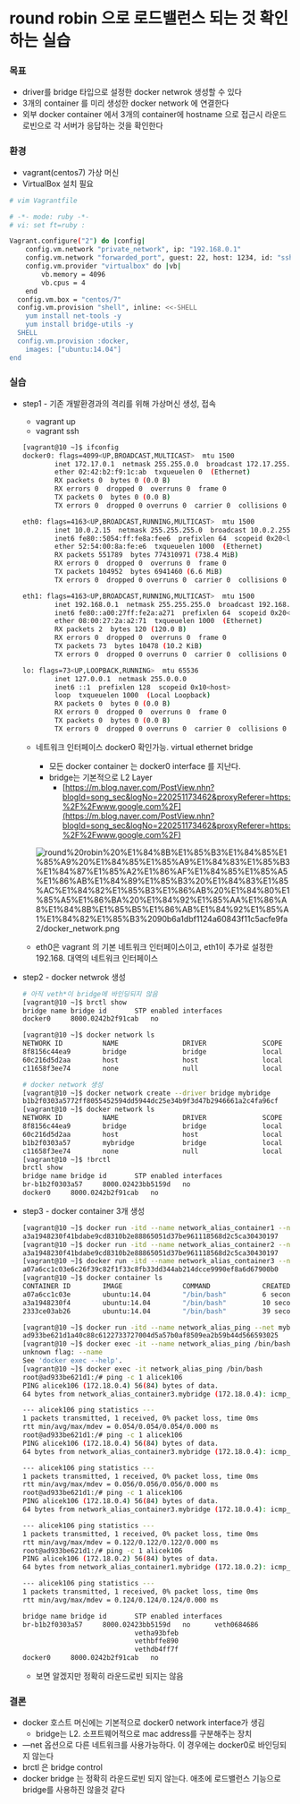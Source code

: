 # round robin 으로 로드밸런스 되는 것 확인하는 실습

### 목표

- driver를 bridge 타입으로 설정한 docker netwrok 생성할 수 있다
- 3개의 container 를 미리 생성한 docker network 에 연결한다
- 외부 docker container 에서 3개의 container에 hostname 으로 접근시 라운드로빈으로 각 서버가 응답하는 것을 확인한다

### 환경

- vagrant(centos7) 가상 머신
- VirtualBox 설치 필요

```bash
# vim Vagrantfile

# -*- mode: ruby -*-
# vi: set ft=ruby :

Vagrant.configure("2") do |config|
    config.vm.network "private_network", ip: "192.168.0.1"
    config.vm.network "forwarded_port", guest: 22, host: 1234, id: "ssh"
    config.vm.provider "virtualbox" do |vb|
        vb.memory = 4096
        vb.cpus = 4
    end
  config.vm.box = "centos/7"
  config.vm.provision "shell", inline: <<-SHELL
    yum install net-tools -y
    yum install bridge-utils -y
  SHELL
  config.vm.provision :docker,
    images: ["ubuntu:14.04"]
end
```

### 실습

- step1 - 기존 개발환경과의 격리를 위해 가상머신 생성, 접속
    - vagrant up
    - vagrant ssh

    ```bash
    [vagrant@10 ~]$ ifconfig
    docker0: flags=4099<UP,BROADCAST,MULTICAST>  mtu 1500
            inet 172.17.0.1  netmask 255.255.0.0  broadcast 172.17.255.255
            ether 02:42:b2:f9:1c:ab  txqueuelen 0  (Ethernet)
            RX packets 0  bytes 0 (0.0 B)
            RX errors 0  dropped 0  overruns 0  frame 0
            TX packets 0  bytes 0 (0.0 B)
            TX errors 0  dropped 0 overruns 0  carrier 0  collisions 0

    eth0: flags=4163<UP,BROADCAST,RUNNING,MULTICAST>  mtu 1500
            inet 10.0.2.15  netmask 255.255.255.0  broadcast 10.0.2.255
            inet6 fe80::5054:ff:fe8a:fee6  prefixlen 64  scopeid 0x20<link>
            ether 52:54:00:8a:fe:e6  txqueuelen 1000  (Ethernet)
            RX packets 551789  bytes 774310971 (738.4 MiB)
            RX errors 0  dropped 0  overruns 0  frame 0
            TX packets 104952  bytes 6941460 (6.6 MiB)
            TX errors 0  dropped 0 overruns 0  carrier 0  collisions 0

    eth1: flags=4163<UP,BROADCAST,RUNNING,MULTICAST>  mtu 1500
            inet 192.168.0.1  netmask 255.255.255.0  broadcast 192.168.0.255
            inet6 fe80::a00:27ff:fe2a:a271  prefixlen 64  scopeid 0x20<link>
            ether 08:00:27:2a:a2:71  txqueuelen 1000  (Ethernet)
            RX packets 2  bytes 120 (120.0 B)
            RX errors 0  dropped 0  overruns 0  frame 0
            TX packets 73  bytes 10478 (10.2 KiB)
            TX errors 0  dropped 0 overruns 0  carrier 0  collisions 0

    lo: flags=73<UP,LOOPBACK,RUNNING>  mtu 65536
            inet 127.0.0.1  netmask 255.0.0.0
            inet6 ::1  prefixlen 128  scopeid 0x10<host>
            loop  txqueuelen 1000  (Local Loopback)
            RX packets 0  bytes 0 (0.0 B)
            RX errors 0  dropped 0  overruns 0  frame 0
            TX packets 0  bytes 0 (0.0 B)
            TX errors 0  dropped 0 overruns 0  carrier 0  collisions 0
    ```

    - 네트워크 인터페이스 docker0 확인가능. virtual ethernet bridge
        - 모든 docker container 는 docker0 interface 를 지난다.
        - bridge는 기본적으로 L2 Layer
            - [https://m.blog.naver.com/PostView.nhn?blogId=song_sec&logNo=220251173462&proxyReferer=https:%2F%2Fwww.google.com%2F](https://m.blog.naver.com/PostView.nhn?blogId=song_sec&logNo=220251173462&proxyReferer=https:%2F%2Fwww.google.com%2F)

        ![round%20robin%20%E1%84%8B%E1%85%B3%E1%84%85%E1%85%A9%20%E1%84%85%E1%85%A9%E1%84%83%E1%85%B3%E1%84%87%E1%85%A2%E1%86%AF%E1%84%85%E1%85%A5%E1%86%AB%E1%84%89%E1%85%B3%20%E1%84%83%E1%85%AC%E1%84%82%E1%85%B3%E1%86%AB%20%E1%84%80%E1%85%A5%E1%86%BA%20%E1%84%92%E1%85%AA%E1%86%A8%E1%84%8B%E1%85%B5%E1%86%AB%E1%84%92%E1%85%A1%E1%84%82%E1%85%B3%2090b6a1dbf1124a60843f11c5acfe9fa2/docker_network.png](round%20robin%20%E1%84%8B%E1%85%B3%E1%84%85%E1%85%A9%20%E1%84%85%E1%85%A9%E1%84%83%E1%85%B3%E1%84%87%E1%85%A2%E1%86%AF%E1%84%85%E1%85%A5%E1%86%AB%E1%84%89%E1%85%B3%20%E1%84%83%E1%85%AC%E1%84%82%E1%85%B3%E1%86%AB%20%E1%84%80%E1%85%A5%E1%86%BA%20%E1%84%92%E1%85%AA%E1%86%A8%E1%84%8B%E1%85%B5%E1%86%AB%E1%84%92%E1%85%A1%E1%84%82%E1%85%B3%2090b6a1dbf1124a60843f11c5acfe9fa2/docker_network.png)

    - eth0은 vagrant 의 기본 네트워크 인터페이스이고, eth1이 추가로 설정한 192.168. 대역의 네트워크 인터페이스
- step2 - docker netwrok 생성

    ```bash
    # 아직 veth*이 bridge에 바인딩되지 않음
    [vagrant@10 ~]$ brctl show
    bridge name	bridge id		STP enabled	interfaces
    docker0		8000.0242b2f91cab	no

    [vagrant@10 ~]$ docker network ls
    NETWORK ID          NAME                DRIVER              SCOPE
    8f8156c44ea9        bridge              bridge              local
    60c216d5d2aa        host                host                local
    c11658f3ee74        none                null                local

    # docker network 생성
    [vagrant@10 ~]$ docker network create --driver bridge mybridge
    b1b2f0303a5772ff8055452594dd5944dc25e34b9f3d47b2946661a2c4fa96cf
    [vagrant@10 ~]$ docker network ls
    NETWORK ID          NAME                DRIVER              SCOPE
    8f8156c44ea9        bridge              bridge              local
    60c216d5d2aa        host                host                local
    b1b2f0303a57        mybridge            bridge              local
    c11658f3ee74        none                null                local
    [vagrant@10 ~]$ !brctl
    brctl show
    bridge name	bridge id		STP enabled	interfaces
    br-b1b2f0303a57		8000.02423bb5159d	no
    docker0		8000.0242b2f91cab	no
    ```

- step3 - docker container 3개 생성

    ```bash
    [vagrant@10 ~]$ docker run -itd --name network_alias_container1 --net mybridge --net-alias alicek106 ubuntu:14.04
    a3a1948230f41bdabe9cd8310b2e88865051d37be961118568d2c5ca30430197
    [vagrant@10 ~]$ docker run -itd --name network_alias_container2 --net mybridge --net-alias alicek106 ubuntu:14.04
    a3a1948230f41bdabe9cd8310b2e88865051d37be961118568d2c5ca30430197
    [vagrant@10 ~]$ docker run -itd --name network_alias_container3 --net mybridge --net-alias alicek106 ubuntu:14.04
    a07a6cc1c03e6c26f39c82f1f33c8fb33dd344ab214dcce9990ef8a6d67900b0
    [vagrant@10 ~]$ docker container ls
    CONTAINER ID        IMAGE               COMMAND             CREATED             STATUS              PORTS               NAMES
    a07a6cc1c03e        ubuntu:14.04        "/bin/bash"         6 seconds ago       Up 4 seconds                            network_alias_container3
    a3a1948230f4        ubuntu:14.04        "/bin/bash"         10 seconds ago      Up 8 seconds                            network_alias_container2
    2333ce03ab26        ubuntu:14.04        "/bin/bash"         39 seconds ago      Up 37 seconds                           network_alias_container1

    [vagrant@10 ~]$ docker run -itd --name network_alias_ping --net mybridge ubuntu:14.04
    ad933be621d1a40c88c6122733727004d5a57b0af8509ea2b59b44d566593025
    [vagrant@10 ~]$ docker exec -it --name network_alias_ping /bin/bash
    unknown flag: --name
    See 'docker exec --help'.
    [vagrant@10 ~]$ docker exec -it network_alias_ping /bin/bash
    root@ad933be621d1:/# ping -c 1 alicek106
    PING alicek106 (172.18.0.4) 56(84) bytes of data.
    64 bytes from network_alias_container3.mybridge (172.18.0.4): icmp_seq=1 ttl=64 time=0.054 ms

    --- alicek106 ping statistics ---
    1 packets transmitted, 1 received, 0% packet loss, time 0ms
    rtt min/avg/max/mdev = 0.054/0.054/0.054/0.000 ms
    root@ad933be621d1:/# ping -c 1 alicek106
    PING alicek106 (172.18.0.4) 56(84) bytes of data.
    64 bytes from network_alias_container3.mybridge (172.18.0.4): icmp_seq=1 ttl=64 time=0.056 ms

    --- alicek106 ping statistics ---
    1 packets transmitted, 1 received, 0% packet loss, time 0ms
    rtt min/avg/max/mdev = 0.056/0.056/0.056/0.000 ms
    root@ad933be621d1:/# ping -c 1 alicek106
    PING alicek106 (172.18.0.4) 56(84) bytes of data.
    64 bytes from network_alias_container3.mybridge (172.18.0.4): icmp_seq=1 ttl=64 time=0.122 ms

    --- alicek106 ping statistics ---
    1 packets transmitted, 1 received, 0% packet loss, time 0ms
    rtt min/avg/max/mdev = 0.122/0.122/0.122/0.000 ms
    root@ad933be621d1:/# ping -c 1 alicek106
    PING alicek106 (172.18.0.2) 56(84) bytes of data.
    64 bytes from network_alias_container1.mybridge (172.18.0.2): icmp_seq=1 ttl=64 time=0.124 ms

    --- alicek106 ping statistics ---
    1 packets transmitted, 1 received, 0% packet loss, time 0ms
    rtt min/avg/max/mdev = 0.124/0.124/0.124/0.000 ms

    bridge name	bridge id		STP enabled	interfaces
    br-b1b2f0303a57		8000.02423bb5159d	no		veth0684686
    							vetha93bfeb
    							vethbffe890
    							vethdb4ff7f
    docker0		8000.0242b2f91cab	no
    ```

    - 보면 알겠지만 정확히 라운드로빈 되지는 않음

### 결론

- docker 호스트 머신에는 기본적으로 docker0 network interface가 생김
    - bridge는 L2. 소프트웨어적으로 mac address를 구분해주는 장치
- —net 옵션으로 다른 네트워크를 사용가능하다. 이 경우에는 docker0로 바인딩되지 않는다
- brctl 은 bridge control
- docker bridge 는 정확히 라운드로빈 되지 않는다. 애초에 로드밸런스 기능으로 bridge를 사용하진 않을것 같다